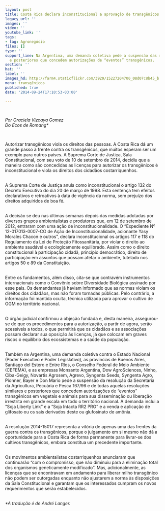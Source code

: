 ```yaml
---
layout: post
title: Costa Rica declara inconstitucional a aprovação de transgênicos
legacy_url: ''
images: ''
video: ''
youtube_link: ''
tags:
- tag: Agronegócio
files: []
type: ''
support_line: Na Argentina, uma demanda coletiva pede a suspensão das resoluções similares
  e posteriores que concedem autorizações de “eventos” transgênicos.
section: ''
hat: ''
label: ''
images_hd: http://farm4.staticflickr.com/3929/15227204700_08d07c8b45_b.jpg
menu: transgênicos
published: true
date: '2014-09-24T17:10:53-03:00'

---
```

<p>&nbsp;</p>

<p><em>Por Graciela Vizcaya Gomez<br />
Do Ecos de Romang*</em></p>

<p>&nbsp;</p>

<p>Autorizar transg&ecirc;nicos viola os direitos das pessoas. A Costa Rica d&aacute; um grande passo &agrave; frente contra os transg&ecirc;nicos, que muitos esperam ser um exemplo para outros pa&iacute;ses. A Suprema Corte de Justi&ccedil;a, Sala Constitucional, com seu voto de 10 de setembro de 2014, decidiu que a maneira como s&atilde;o concedidas as licen&ccedil;as para autorizar os transg&ecirc;nicos &eacute; inconstitucional e viola os direitos dos cidad&atilde;os costarriquenhos.</p>

<p><br />
A Suprema Corte de Justi&ccedil;a anula como inconstitucional o artigo 132 do Decreto Executivo do dia 20 de mar&ccedil;o de 1998. Esta senten&ccedil;a tem efeitos declarativos e retroativos &agrave; data de vig&ecirc;ncia da norma, sem preju&iacute;zo dos direitos adquiridos de boa f&eacute;.</p>

<p><br />
A decis&atilde;o se deu nas &uacute;ltimas semanas depois das medidas adotadas por diversos grupos ambientalistas e produtores que, em 12 de setembro de 2012, entraram com uma a&ccedil;&atilde;o de inconstitucionalidade. O &ldquo;Expediente N&ordm; 12-017013-0007-CO de A&ccedil;&atilde;o de Inconstitucionalidade, acionante Yasy Morales Chacon e outros&rdquo;, declara inconstitucional os artigos 117 e 118 do Regulamento da Lei de Prote&ccedil;&atilde;o Fitossanit&aacute;ria, por violar o direito ao ambiente saud&aacute;vel e ecologicamente equilibrado. Assim como o direito constitucional &agrave; participa&ccedil;&atilde;o cidad&atilde;, princ&iacute;pio democr&aacute;tico, direito de participa&ccedil;&atilde;o em assuntos que possam afetar o ambiente, tutelado nos artigos 50 e 89 da Constitui&ccedil;&atilde;o.</p>

<p><br />
Entre os fundamentos, al&eacute;m disso, cita-se que contrav&eacute;m instrumentos internacionais como o Conv&ecirc;nio sobre Diversidade Biol&oacute;gica assinado por esse pa&iacute;s. Os demandantes j&aacute; haviam informado que as normas violam os direitos dos cidad&atilde;os, mas n&atilde;o foram tornadas p&uacute;blicas. Pelo contr&aacute;rio, a informa&ccedil;&atilde;o foi mantida oculta, t&eacute;cnica utilizada para aprovar o cultivo de OGM no territ&oacute;rio nacional.</p>

<p><br />
O &oacute;rg&atilde;o judicial confirmou a obje&ccedil;&atilde;o fundada e, desta maneira, assegurou-se de que os procedimentos para a autoriza&ccedil;&atilde;o, a partir de agora, ser&atilde;o acess&iacute;veis a todos, o que permitir&aacute; que os cidad&atilde;os e as associa&ccedil;&otilde;es possam declarar sua oposi&ccedil;&atilde;o &agrave;s licen&ccedil;as, j&aacute; que colocam em graves riscos o equil&iacute;brio dos ecossistemas e a sa&uacute;de da popula&ccedil;&atilde;o.</p>

<p><br />
Tamb&eacute;m na Argentina,&nbsp;uma demanda coletiva contra o Estado Nacional (Poder Executivo e Poder Legislativo), as prov&iacute;ncias de Buenos Aires, Santiago del Estero e Entre R&iacute;os, o Conselho Federal de Meio Ambiente (CEFEMA), e as empresas Monsanto Argentina, Dow AgroSciences, Ninho, Ciba-Geigy, Novartis Agrosem, Agrevo, Syngenta Seeds, Syngenta Agro, Pionner, Bayer e Don Mario pede a suspens&atilde;o da resolu&ccedil;&atilde;o da Secretaria da Agricultura, Pecu&aacute;ria e Pesca 167/96 e de todas aquelas resolu&ccedil;&otilde;es similares e posteriores que concedem autoriza&ccedil;&otilde;es de &ldquo;eventos&rdquo; transg&ecirc;nicos em vegetais e animais para sua dissemina&ccedil;&atilde;o ou libera&ccedil;&atilde;o irrestrita em grande escala em todo o territ&oacute;rio nacional. A demanda inclui a &ldquo;Soja Liberty Link&rdquo; e a &ldquo;Soja Intacta RR2 PRO&rdquo; e a venda e aplica&ccedil;&atilde;o de glifosato ou os sais derivados deste ou glufosinato de am&ocirc;nia.</p>

<p><br />
A resolu&ccedil;&atilde;o 2014-15017 representa a vit&oacute;ria de apenas uma das frentes da guerra contra os transg&ecirc;nicos, porque o julgamento em si mesmo n&atilde;o d&aacute; a oportunidade para a Costa Rica de forma permanente para livrar-se dos cultivos transg&ecirc;nicos, embora constitua um precedente importante.</p>

<p><br />
Os movimentos ambientalistas costarriquenhos anunciaram que continuar&atilde;o &ldquo;com o compromisso, que n&atilde;o diminuiu para a elimina&ccedil;&atilde;o total dos organismos geneticamente modificado&rdquo;. Mas, adicionalmente, as licen&ccedil;as que se encontravam em andamento para liberar milho transg&ecirc;nico n&atilde;o podem ser outorgadas enquanto n&atilde;o ajustarem a norma &agrave;s disposi&ccedil;&otilde;es da Sala Constitucional e garantam que os interessados cumpram os novos requerimentos que ser&atilde;o estabelecidos.</p>

<p><br />
<em>*A tradu&ccedil;&atilde;o &eacute; de Andr&eacute; Langer.</em></p>
